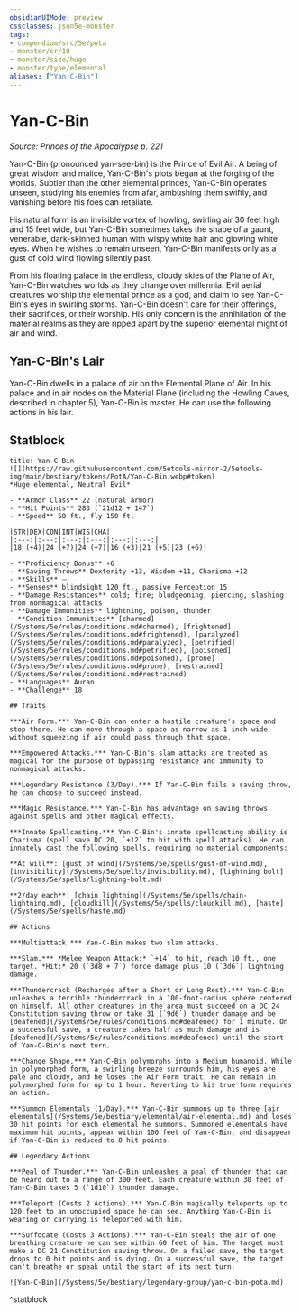 ```yaml
---
obsidianUIMode: preview
cssclasses: json5e-monster
tags:
- compendium/src/5e/pota
- monster/cr/18
- monster/size/huge
- monster/type/elemental
aliases: ["Yan-C-Bin"]
---
```

# Yan-C-Bin
*Source: Princes of the Apocalypse p. 221*  

Yan-C-Bin (pronounced yan-see-bin) is the Prince of Evil Air. A being of great wisdom and malice, Yan-C-Bin's plots began at the forging of the worlds. Subtler than the other elemental princes, Yan-C-Bin operates unseen, studying his enemies from afar, ambushing them swiftly, and vanishing before his foes can retaliate.

His natural form is an invisible vortex of howling, swirling air 30 feet high and 15 feet wide, but Yan-C-Bin sometimes takes the shape of a gaunt, venerable, dark-skinned human with wispy white hair and glowing white eyes. When he wishes to remain unseen, Yan-C-Bin manifests only as a gust of cold wind flowing silently past.

From his floating palace in the endless, cloudy skies of the Plane of Air, Yan-C-Bin watches worlds as they change over millennia. Evil aerial creatures worship the elemental prince as a god, and claim to see Yan-C-Bin's eyes in swirling storms. Yan-C-Bin doesn't care for their offerings, their sacrifices, or their worship. His only concern is the annihilation of the material realms as they are ripped apart by the superior elemental might of air and wind.

## Yan-C-Bin's Lair

Yan-C-Bin dwells in a palace of air on the Elemental Plane of Air. In his palace and in air nodes on the Material Plane (including the Howling Caves, described in chapter 5), Yan-C-Bin is master. He can use the following actions in his lair.

## Statblock

```ad-statblock
title: Yan-C-Bin
![](https://raw.githubusercontent.com/5etools-mirror-2/5etools-img/main/bestiary/tokens/PotA/Yan-C-Bin.webp#token)
*Huge elemental, Neutral Evil*

- **Armor Class** 22 (natural armor)
- **Hit Points** 283 (`21d12 + 147`)
- **Speed** 50 ft., fly 150 ft.

|STR|DEX|CON|INT|WIS|CHA|
|:---:|:---:|:---:|:---:|:---:|:---:|
|18 (+4)|24 (+7)|24 (+7)|16 (+3)|21 (+5)|23 (+6)|

- **Proficiency Bonus** +6
- **Saving Throws** Dexterity +13, Wisdom +11, Charisma +12
- **Skills** ⏤
- **Senses** blindsight 120 ft., passive Perception 15
- **Damage Resistances** cold; fire; bludgeoning, piercing, slashing from nonmagical attacks
- **Damage Immunities** lightning, poison, thunder
- **Condition Immunities** [charmed](/Systems/5e/rules/conditions.md#charmed), [frightened](/Systems/5e/rules/conditions.md#frightened), [paralyzed](/Systems/5e/rules/conditions.md#paralyzed), [petrified](/Systems/5e/rules/conditions.md#petrified), [poisoned](/Systems/5e/rules/conditions.md#poisoned), [prone](/Systems/5e/rules/conditions.md#prone), [restrained](/Systems/5e/rules/conditions.md#restrained)
- **Languages** Auran
- **Challenge** 18

## Traits

***Air Form.*** Yan-C-Bin can enter a hostile creature's space and stop there. He can move through a space as narrow as 1 inch wide without squeezing if air could pass through that space.

***Empowered Attacks.*** Yan-C-Bin's slam attacks are treated as magical for the purpose of bypassing resistance and immunity to nonmagical attacks.

***Legendary Resistance (3/Day).*** If Yan-C-Bin fails a saving throw, he can choose to succeed instead.

***Magic Resistance.*** Yan-C-Bin has advantage on saving throws against spells and other magical effects.

***Innate Spellcasting.*** Yan-C-Bin's innate spellcasting ability is Charisma (spell save DC 20, `+12` to hit with spell attacks). He can innately cast the following spells, requiring no material components:

**At will**: [gust of wind](/Systems/5e/spells/gust-of-wind.md), [invisibility](/Systems/5e/spells/invisibility.md), [lightning bolt](/Systems/5e/spells/lightning-bolt.md)

**2/day each**: [chain lightning](/Systems/5e/spells/chain-lightning.md), [cloudkill](/Systems/5e/spells/cloudkill.md), [haste](/Systems/5e/spells/haste.md)

## Actions

***Multiattack.*** Yan-C-Bin makes two slam attacks.

***Slam.*** *Melee Weapon Attack:* `+14` to hit, reach 10 ft., one target. *Hit:* 20 (`3d8 + 7`) force damage plus 10 (`3d6`) lightning damage.

***Thundercrack (Recharges after a Short or Long Rest).*** Yan-C-Bin unleashes a terrible thundercrack in a 100-foot-radius sphere centered on himself. All other creatures in the area must succeed on a DC 24 Constitution saving throw or take 31 (`9d6`) thunder damage and be [deafened](/Systems/5e/rules/conditions.md#deafened) for 1 minute. On a successful save, a creature takes half as much damage and is [deafened](/Systems/5e/rules/conditions.md#deafened) until the start of Yan-C-Bin's next turn.

***Change Shape.*** Yan-C-Bin polymorphs into a Medium humanoid. While in polymorphed form, a swirling breeze surrounds him, his eyes are pale and cloudy, and he loses the Air Form trait. He can remain in polymorphed form for up to 1 hour. Reverting to his true form requires an action.

***Summon Elementals (1/Day).*** Yan-C-Bin summons up to three [air elementals](/Systems/5e/bestiary/elemental/air-elemental.md) and loses 30 hit points for each elemental he summons. Summoned elementals have maximum hit points, appear within 100 feet of Yan-C-Bin, and disappear if Yan-C-Bin is reduced to 0 hit points.

## Legendary Actions

***Peal of Thunder.*** Yan-C-Bin unleashes a peal of thunder that can be heard out to a range of 300 feet. Each creature within 30 feet of Yan-C-Bin takes 5 (`1d10`) thunder damage.

***Teleport (Costs 2 Actions).*** Yan-C-Bin magically teleports up to 120 feet to an unoccupied space he can see. Anything Yan-C-Bin is wearing or carrying is teleported with him.

***Suffocate (Costs 3 Actions).*** Yan-C-Bin steals the air of one breathing creature he can see within 60 feet of him. The target must make a DC 21 Constitution saving throw. On a failed save, the target drops to 0 hit points and is dying. On a successful save, the target can't breathe or speak until the start of its next turn.

![Yan-C-Bin](/Systems/5e/bestiary/legendary-group/yan-c-bin-pota.md)
```
^statblock